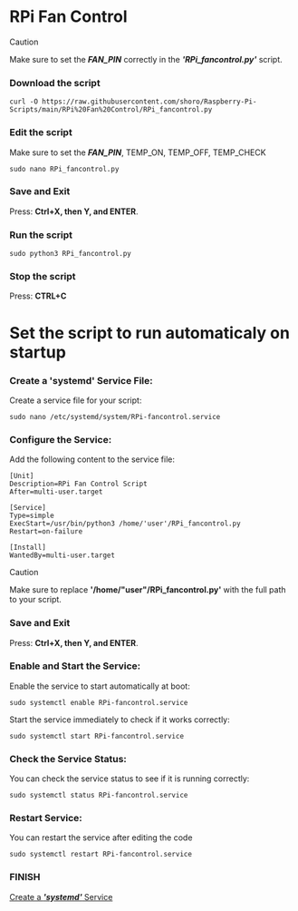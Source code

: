 # RPi Fan Control

> [!CAUTION]
> Make sure to set the **_FAN_PIN_** correctly in the **_'RPi_fancontrol.py'_** script.

### Download the script

```
curl -O https://raw.githubusercontent.com/shoro/Raspberry-Pi-Scripts/main/RPi%20Fan%20Control/RPi_fancontrol.py
```

### Edit the script
Make sure to set the **_FAN_PIN_**, TEMP_ON, TEMP_OFF, TEMP_CHECK
```
sudo nano RPi_fancontrol.py
```

### Save and Exit
Press: **Ctrl+X, then Y, and ENTER**.

### Run the script

```
sudo python3 RPi_fancontrol.py
```

### Stop the script
Press: **CTRL+C**

# Set the script to run automaticaly on startup

### Create a **'systemd'** Service File:
Create a service file for your script:
```
sudo nano /etc/systemd/system/RPi-fancontrol.service
```

### Configure the Service:
Add the following content to the service file:
```
[Unit]
Description=RPi Fan Control Script
After=multi-user.target

[Service]
Type=simple
ExecStart=/usr/bin/python3 /home/'user'/RPi_fancontrol.py
Restart=on-failure

[Install]
WantedBy=multi-user.target
```
> [!CAUTION]
> Make sure to replace **'/home/"user"/RPi_fancontrol.py'** with the full path to your script.<br>

### Save and Exit
Press: **Ctrl+X, then Y, and ENTER**.

### Enable and Start the Service:
Enable the service to start automatically at boot:
```
sudo systemctl enable RPi-fancontrol.service
```
Start the service immediately to check if it works correctly:
```
sudo systemctl start RPi-fancontrol.service
```

### Check the Service Status:
You can check the service status to see if it is running correctly:
```
sudo systemctl status RPi-fancontrol.service
```

### Restart Service:
You can restart the service after editing the code
```
sudo systemctl restart RPi-fancontrol.service
```

### FINISH

[Create a **_'systemd'_** Service](https://github.com/shoro/Raspberry-Pi-Scripts/blob/main/RPi%20-%20startup%20autorun/3.Creating%20a%20'systemd'%20Service.md)
